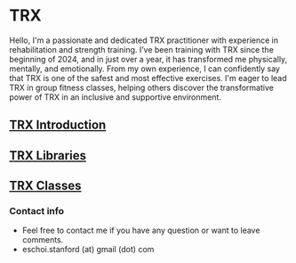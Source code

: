 # TRX

Hello, I'm a passionate and dedicated TRX practitioner with experience in rehabilitation and strength training. I’ve been training with TRX since the beginning of 2024, and in just over a year, it has transformed me physically, mentally, and emotionally. From my own experience, I can confidently say that TRX is one of the safest and most effective exercises. I'm eager to lead TRX in group fitness classes, helping others discover the transformative power of TRX in an inclusive and supportive environment.

## [TRX Introduction](/trx/trx_introduction.md)
## [TRX Libraries](/trx_libraries.md)
## [TRX Classes](/trx_classes.md)

### Contact info
- Feel free to contact me if you have any question or want to leave comments. 
- eschoi.stanford (at) gmail (dot) com
